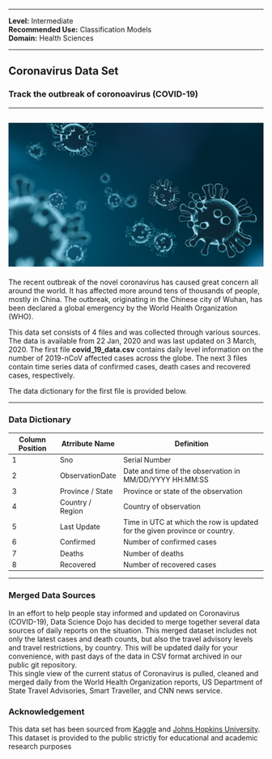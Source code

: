 
---

**Level:** Intermediate <br/>
**Recommended Use:** Classification Models<br/>
**Domain:** Health Sciences<br/> 

---

## Coronavirus Data Set 

### Track the outbreak of coronoavirus (COVID-19) 


---
![](coronavirus.jpg)
---

The recent outbreak of the novel coronavirus has caused great concern all around the world. It has affected more around tens of thousands of people, mostly in China. 
The outbreak, originating in the Chinese city of Wuhan, has been declared a global emergency by the World Health Organization (WHO).

This data set consists of 4 files and was collected through various sources.
The data is available from 22 Jan, 2020 and was last updated on 3 March, 2020. 
The first file **covid_19_data.csv** contains daily level information on the number of 2019-nCoV affected cases across the globe.
The next 3 files contain time series data of confirmed cases, death cases and recovered cases, respectively.

The data dictionary for the first file is provided below.


---

### Data Dictionary 

| Column   Position 	| Atrribute Name        	| Definition																	|  
|-------------------	|-----------------------	|------------------------------------------------------------------------------ |
| 1                 	| Sno		              	| Serial Number					  												|
| 2                 	| ObservationDate     		| Date and time of the observation in MM/DD/YYYY HH:MM:SS       				| 
| 3                 	| Province / State   		| Province or state of the observation                          				| 
| 4                 	| Country / Region			| Country of observation                                        				| 
| 5                 	| Last Update 				| Time in UTC at which the row is updated for the given province or country. 	| 
| 6                 	| Confirmed                 | Number of confirmed cases														| 
| 7                 	| Deaths                  	| Number of deaths                                                              | 
| 8                 	| Recovered     			| Number of recovered cases                  									|

---

### Merged Data Sources

In an effort to help people stay informed and updated on Coronavirus (COVID-19), Data Science Dojo has decided to merge together several data sources of daily reports on the situation. This merged dataset includes not only the latest cases and death counts, but also the travel advisory levels and travel restrictions, by country. This will be updated daily for your convenience, with past days of the data in CSV format archived in our public git repository.  
This single view of the current status of Coronavirus is pulled, cleaned and merged daily from the World Health Organization reports, US Department of State Travel Advisories, Smart Traveller, and CNN news service. 

### Acknowledgement


This data set has been sourced from [Kaggle](https://www.kaggle.com/sudalairajkumar/novel-corona-virus-2019-dataset) and [Johns Hopkins University](https://github.com/CSSEGISandData/COVID-19). 
This dataset is provided to the public strictly for educational and academic research purposes